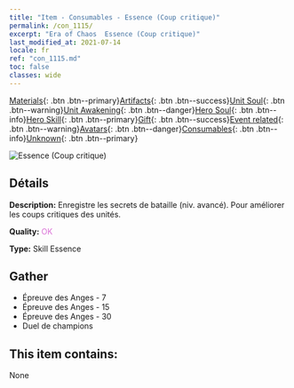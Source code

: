 ```yaml
---
title: "Item - Consumables - Essence (Coup critique)"
permalink: /con_1115/
excerpt: "Era of Chaos  Essence (Coup critique)"
last_modified_at: 2021-07-14
locale: fr
ref: "con_1115.md"
toc: false
classes: wide
---
```

 [Materials](/ItemsFR/){: .btn .btn--primary}[Artifacts](/ItemsFR/Artifacts/){: .btn .btn--success}[Unit Soul](/ItemsFR/UnitSoul/){: .btn .btn--warning}[Unit Awakening](/ItemsFR/UnitAwakening/){: .btn .btn--danger}[Hero Soul](/ItemsFR/HeroSoul/){: .btn .btn--info}[Hero Skill](/ItemsFR/HeroSkill/){: .btn .btn--primary}[Gift](/ItemsFR/Gift/){: .btn .btn--success}[Event related](/ItemsFR/Events/){: .btn .btn--warning}[Avatars](/ItemsFR/Avatars/){: .btn .btn--danger}[Consumables](/ItemsFR/Consumables/){: .btn .btn--info}[Unknown](/ItemsFR/Unknown/){: .btn .btn--primary}

 ![Essence (Coup critique)](/images/t/i_7006.png)

## Détails
 **Description:** Enregistre les secrets de bataille (niv. avancé). Pour améliorer les coups critiques des unités.

 **Quality:** <span style="color: #DA70D6">OK</span>

 **Type:** Skill Essence

## Gather

*    Épreuve des Anges - 7 
*    Épreuve des Anges - 15 
*    Épreuve des Anges - 30 
*    Duel de champions 

## This item contains:

  None

